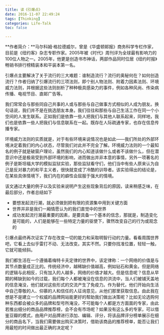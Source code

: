 ```yaml
---
title: 读《引爆点》
date: 2016-11-07 22:49:24
tags: [Thinking]
categories: Life-Talk
toc: false

---
```


**作者简介：**马尔科姆·格拉德威尔，曾是《华盛顿邮报》商务科学专栏作家，目前是《纽约客》杂志专职作家。2005年被《时代》周刊评为全球最有影响力的100位人物之一。2005年，他更是创造书市神话，两部作品同时位居《纽约时报》畅销书排行榜精装本和平装本第一名。

引爆点主要解决了关于流行的三大难题：谁制造流行？流行的奥秘何在？如何创造流行？作者归纳了引爆流行的三项法则，即个别人物法则、附着力因素法则、环境威力法则，并根据这些法则剖析了种种极具感染力的事件，例如各种风尚、传染病传播、电视节目、直邮广告等。

我们常常会与那些同自己共事的人或与那些与自己做事方式相似的人成为朋友。换句话说，我们并不是在挑选朋友本身。我们往往和那些与自己生活工作在同一个小空间的人发生联系。正如我们是依靠一些人把我们与其他人联系起来，同样地，我们也是依靠一些人把我们与信息联系在一起。既存在人际疏通专家，也存在信息传播专家。

环境威力法则的实质就是，对于有些环境来说情况也是如此——我们所处的外部环境决定着我们的内心状态，尽管我们对此并不完全了解。环境威力法则的一个最知名的例子就是破窗户理论，虽然我们的内心知道该做什么或者不该做什么，但在潜意识中还是极易受到外部环境的影响，进而做出并非本意的事情，另外一项著名的例子是斯坦福大学的模拟监狱实验，那些监狱看守们，他们当中有些人原来认为自己是反对暴力的和平主义者，很快就变成了冷酷的训导者。该实验得出的结论是，在某些具体情境下，我们内在的癖性会屈服于强大的情境。

该文通过大量的例子以及实验来说明产生这些现象背后的原因，读来稍感乏味，在最后部分，作者总结如下
- 要想发起流行潮，就必须做到把有限的资源集中用到关键方面
- 世界并非是我们一厢情愿认为的我们直觉中的世界
- 成功发起流行潮最重要的因素，是要具备一个基本的信念，那就是，制造变化是可能的，人们是能够在一些特定力量的驱使下，骤然改变自己的行为或观念的

引爆点最终再次证实了存在改变一切的能力和采取明智行动的力量。看看周围世界吧，它看上去似乎雷打不动、无法改变。其实不然。只要你找准位置，轻轻一触，它就可能倾斜。

我们都生活在一个遵循着梅特卡夫定律的世界中，该定律称：一个网络的价值是与其节点数量成正比的。传统经济中，越稀缺价值越高，例如钻石和黄金。但是网络的逻辑与此相反，只有加入的人越多，网络的价值才越大。但是信息呢？信息从早期的稀缺到如今的过载，我们每个人都被淹没在信息的洪流中，当人们被铺天盖地的信息淹没，他们就对这些形式的交流产生了免疫力。作为替代，他们开始向生活中自己尊敬的人、仰慕的人和信任的人征询意见，从他们那里获取信息。由此我在想是不是建立一个权威的品牌网站能更好的帮助我们做出决策呢？比如无论选购何种东西都会被众多的品牌和型号所淹没，不可能每个人都是方方面面的专家，由此若推出细分的商品品牌推荐榜，会不会有市场呢？如果没有这么多的专家，可以借鉴豆瓣的模式，由用户对品牌进行添加、编辑、评分，将该品牌评分榜单展示在细分的商品名下，当我们需要做出购买决策时，借助该商品的推荐榜单，能否让我们用最短的时间做出最正确的决定呢？
